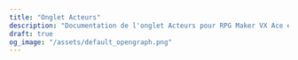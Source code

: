 ```yaml
---
title: "Onglet Acteurs"
description: "Documentation de l'onglet Acteurs pour RPG Maker VX Ace et MV."
draft: true
og_image: "/assets/default_opengraph.png"
---
```

